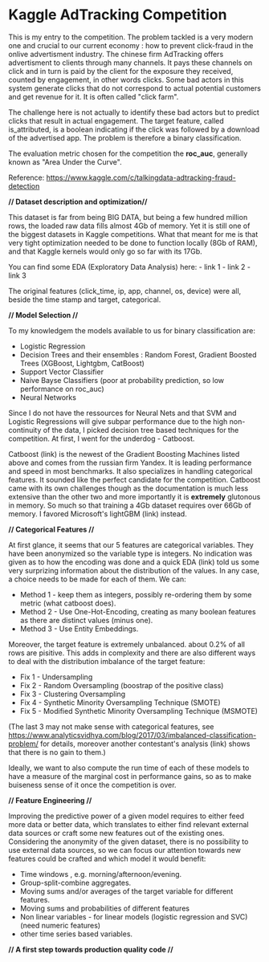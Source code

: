 # Kaggle AdTracking Competition

This is my entry to the competition. The problem tackled is a very modern one and crucial to our current economy : how to prevent click-fraud in the onlive advertisment industry. The chinese firm AdTracking offers advertisment to clients through many channels. It pays these channels on click and in turn is paid by the client for the exposure they received, counted by engagement, in other words clicks. Some bad actors in this system generate clicks that do not correspond to actual potential customers and get revenue for it. It is often called "click farm".

  The challenge here is not actually to identify these bad actors but to predict clicks that result in actual engagement. The target feature, called is_attributed, is a boolean indicating if the click was followed by a download of the advertised app. The problem is therefore a binary classification.

  The evaluation metric chosen for the competition the **roc_auc**, generally known as "Area Under the Curve".

  Reference: https://www.kaggle.com/c/talkingdata-adtracking-fraud-detection

  **// Dataset description and optimization//**

  This dataset is far from being BIG DATA, but being a few hundred million rows, the loaded raw data fills almost 4Gb of memory. Yet it is still one of the biggest datasets in Kaggle competitions. What that meant for me is that very tight optimization needed to be done to function locally (8Gb of RAM), and that Kaggle kernels would only go so far with its 17Gb.

  You can find some EDA (Exploratory Data Analysis) here:
    - link 1
    - link 2
    - link 3

  The original features (click_time, ip, app, channel, os, device) were all, beside the time stamp and target, categorical. 


**// Model Selection //**

To my knowledgem the models available to us for binary classification are:
* Logistic Regression
* Decision Trees and their ensembles : Random Forest, Gradient Boosted Trees (XGBoost, Lightgbm, CatBoost)
* Support Vector Classifier
* Naive Bayse Classifiers (poor at probability prediction, so low performance on roc_auc)
* Neural Networks

Since I do not have the ressources for Neural Nets and that SVM and Logistic Regressions will give subpar performance due to the high non-continuity of the data, I picked decision tree based techniques for the competition. At first, I went for the underdog - Catboost.

Catboost (link) is the newest of the Gradient Boosting Machines listed above and comes from the russian firm Yandex. It is leading performance and speed in most benchmarks. It also specializes in handling categorical features. It sounded like the perfect candidate for the competition. Catboost came with its own challenges though as the documentation is much less extensive than the other two and more importantly it is **extremely** glutonous in memory. So much so that training a 4Gb dataset requires over 66Gb of memory. I favored Microsoft's lightGBM (link) instead.

**// Categorical Features //**

At first glance, it seems that our 5 features are categorical variables. They have been anonymized so the variable type is integers. No indication was given as to how the encoding was done and a quick EDA (link) told us some very surprizing information about the distribution of the values. In any case, a choice needs to be made for each of them. We can:
* Method 1 - keep them as integers, possibly re-ordering them by some metric (what catboost does).
* Method 2 - Use One-Hot-Encoding, creating as many boolean features as there are distinct values (minus one).
* Method 3 - Use Entity Embeddings.

Moreover, the target feature is extremely unbalanced. about 0.2% of all rows are pisitive. This adds in complexity and there are also different ways to deal with the distribution imbalance of the target feature:
* Fix 1 - Undersampling
* Fix 2 - Random Oversampling (boostrap of the positive class)
* Fix 3 - Clustering Oversampling
* Fix 4 - Synthetic Minority Oversampling Technique (SMOTE)
* Fix 5 - Modified Synthetic Minority Oversampling Technique (MSMOTE)

(The last 3 may not make sense with categorical features, see https://www.analyticsvidhya.com/blog/2017/03/imbalanced-classification-problem/ for details, moreover another contestant's analysis (link) shows that there is no gain to them.)

Ideally, we want to also compute the run time of each of these models to have a measure of the marginal cost in performance gains, so as to make buiseness sense of it once the competition is over.

**// Feature Engineering //**

Improving the predictive power of a given model requires to either feed more data or better data, which translates to either find relevant external data sources or craft some new features out of the existing ones. Considering the anonymity of the given dataset, there is no possibility to use external data sources, so we can focus our attention towards new features could be crafted and which model it would benefit:

* Time windows , e.g. morning/afternoon/evening.
* Group-split-combine aggregates.
* Moving sums and/or averages of the target variable for different features.
* Moving sums and probabilities of different features
* Non linear variables - for linear models (logistic regression and SVC) (need numeric features)
* other time series based variables.

**// A first step towards production quality code //**
